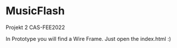 # MusicFlash
Projekt 2 CAS-FEE2022

In Prototype you will find a Wire Frame. Just open the index.html :)
